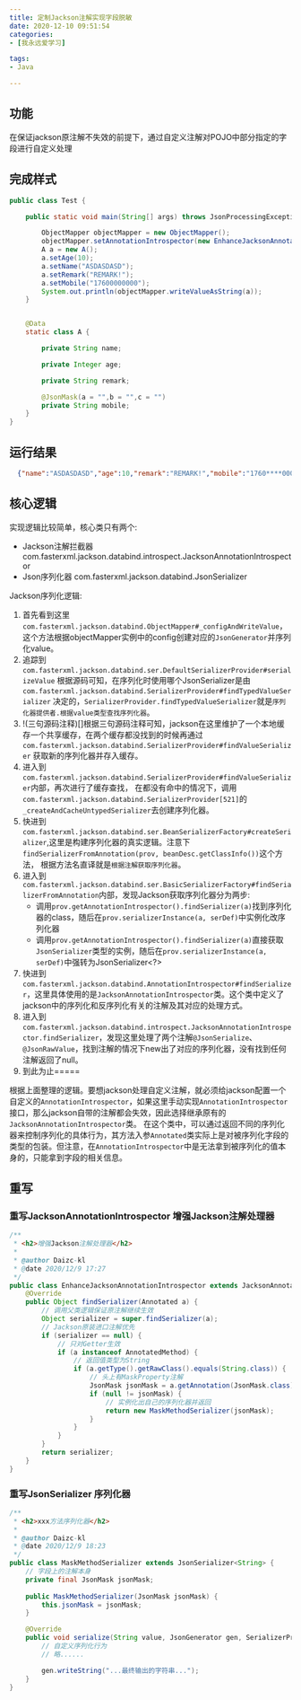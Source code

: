 ```yaml
---
title: 定制Jackson注解实现字段脱敏
date: 2020-12-10 09:51:54
categories:
- [我永远爱学习]

tags:
- Java

---
```

## 功能

在保证jackson原注解不失效的前提下，通过自定义注解对POJO中部分指定的字段进行自定义处理

## 完成样式

```java
public class Test {

    public static void main(String[] args) throws JsonProcessingException {

        ObjectMapper objectMapper = new ObjectMapper();
        objectMapper.setAnnotationIntrospector(new EnhanceJacksonAnnotationIntrospector());
        A a = new A();
        a.setAge(10);
        a.setName("ASDASDASD");
        a.setRemark("REMARK!");
        a.setMobile("17600000000");
        System.out.println(objectMapper.writeValueAsString(a));
    }


    @Data
    static class A {

        private String name;

        private Integer age;

        private String remark;

        @JsonMask(a = "",b = "",c = "")
        private String mobile;
    }
}

```
## 运行结果

```json
  {"name":"ASDASDASD","age":10,"remark":"REMARK!","mobile":"1760****000"}
```

<!--more-->

## 核心逻辑
 
实现逻辑比较简单，核心类只有两个:
- Jackson注解拦截器 com.fasterxml.jackson.databind.introspect.JacksonAnnotationIntrospector
- Json序列化器      com.fasterxml.jackson.databind.JsonSerializer<T>

Jackson序列化逻辑:

1. 首先看到这里`com.fasterxml.jackson.databind.ObjectMapper#_configAndWriteValue`，
这个方法根据objectMapper实例中的config创建对应的`JsonGenerator`并序列化value。
2. 追踪到`com.fasterxml.jackson.databind.ser.DefaultSerializerProvider#serializeValue`
根据源码可知，在序列化时使用哪个JsonSerializer是由`com.fasterxml.jackson.databind.SerializerProvider#findTypedValueSerializer`
决定的，`SerializerProvider.findTypedValueSerializer`就是`序列化器提供者.根据value类型查找序列化器`。
3. !(三句源码注释)[]根据三句源码注释可知，jackson在这里维护了一个本地缓存一个共享缓存，在两个缓存都没找到的时候再通过`com.fasterxml.jackson.databind.SerializerProvider#findValueSerializer`
获取新的序列化器并存入缓存。
4. 进入到`com.fasterxml.jackson.databind.SerializerProvider#findValueSerializer`内部，再次进行了缓存查找，
在都没有命中的情况下，调用`com.fasterxml.jackson.databind.SerializerProvider[521]`的`_createAndCacheUntypedSerializer`去创建序列化器。
5. 快进到`com.fasterxml.jackson.databind.ser.BeanSerializerFactory#createSerializer`,这里是构建序列化器的真实逻辑。注意下`findSerializerFromAnnotation(prov, beanDesc.getClassInfo())`这个方法，
根据方法名直译就是`根据注解获取序列化器`。
6. 进入到`com.fasterxml.jackson.databind.ser.BasicSerializerFactory#findSerializerFromAnnotation`内部，发现Jackson获取序列化器分为两步:
    - 调用`prov.getAnnotationIntrospector().findSerializer(a)`找到序列化器的class，随后在`prov.serializerInstance(a, serDef)`中实例化改序列化器
    - 调用`prov.getAnnotationIntrospector().findSerializer(a)`直接获取`JsonSerializer`类型的实例，随后在`prov.serializerInstance(a, serDef)`中强转为JsonSerializer<?>
7. 快进到`com.fasterxml.jackson.databind.AnnotationIntrospector#findSerializer`，这里具体使用的是`JacksonAnnotationIntrospector`类。这个类中定义了jackson中的序列化和反序列化有关的注解及其对应的处理方式。
8. 进入到`com.fasterxml.jackson.databind.introspect.JacksonAnnotationIntrospector.findSerializer`，发现这里处理了两个注解`@JsonSerialize`、`@JsonRawValue`，找到注解的情况下new出了对应的序列化器，没有找到任何注解返回了null。
9. 到此为止=====

根据上面整理的逻辑。要想jackson处理自定义注解，就必须给jackson配置一个自定义的`AnnotationIntrospector`，如果这里手动实现`AnnotationIntrospector`接口，那么jackson自带的注解都会失效，因此选择继承原有的`JacksonAnnotationIntrospector`类。
在这个类中，可以通过返回不同的序列化器来控制序列化的具体行为，其方法入参`Annotated`类实际上是对被序列化字段的类型的包装。但注意，在`AnnotationIntrospector`中是无法拿到被序列化的值本身的，只能拿到字段的相关信息。

## 重写

### 重写JacksonAnnotationIntrospector 增强Jackson注解处理器
```java
/**
 * <h2>增强Jackson注解处理器</h2>
 *
 * @author Daizc-kl
 * @date 2020/12/9 17:27
 */
public class EnhanceJacksonAnnotationIntrospector extends JacksonAnnotationIntrospector {
    @Override
    public Object findSerializer(Annotated a) {
        // 调用父类逻辑保证原注解继续生效
        Object serializer = super.findSerializer(a);
        // Jackson原装进口注解优先
        if (serializer == null) {
            // 只对Getter生效
            if (a instanceof AnnotatedMethod) {
                // 返回值类型为String
                if (a.getType().getRawClass().equals(String.class)) {
                    // 头上有MaskProperty注解
                    JsonMask jsonMask = a.getAnnotation(JsonMask.class);
                    if (null != jsonMask) {
                        // 实例化出自己的序列化器并返回
                        return new MaskMethodSerializer(jsonMask);
                    }
                }
            }
        }
        return serializer;
    }
}
```
### 重写JsonSerializer<T> 序列化器

```java
/**
 * <h2>xxx方法序列化器</h2>
 *
 * @author Daizc-kl
 * @date 2020/12/9 18:23
 */
public class MaskMethodSerializer extends JsonSerializer<String> {
    // 字段上的注解本身
    private final JsonMask jsonMask;
    
    public MaskMethodSerializer(JsonMask jsonMask) {
        this.jsonMask = jsonMask;
    }

    @Override
    public void serialize(String value, JsonGenerator gen, SerializerProvider serializers) throws IOException {
        // 自定义序列化行为
        // 略......

        gen.writeString("...最终输出的字符串...");
    }
}
```
